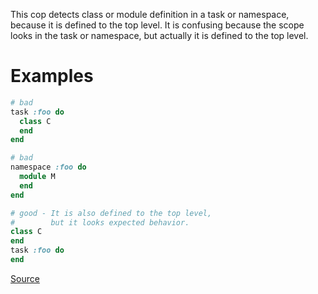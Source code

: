 
This cop detects class or module definition in a task or namespace,
because it is defined to the top level.
It is confusing because the scope looks in the task or namespace,
but actually it is defined to the top level.

# Examples

```ruby
# bad
task :foo do
  class C
  end
end

# bad
namespace :foo do
  module M
  end
end

# good - It is also defined to the top level,
#        but it looks expected behavior.
class C
end
task :foo do
end
```

[Source](http://www.rubydoc.info/gems/rubocop/RuboCop/Cop/Rake/ClassDefinitionInTask)